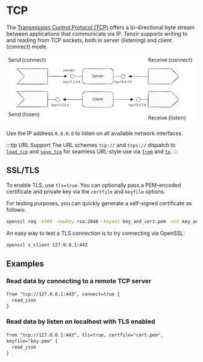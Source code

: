 # TCP

The [Transmission Control Protocol
(TCP)](https://en.wikipedia.org/wiki/Transmission_Control_Protocol) offers a
bi-directional byte stream between applications that communicate via IP. Tenzir
supports writing to and reading from TCP sockets, both in server (listening) and
client (connect) mode.

![TCP](tcp.svg)

Use the IP address `0.0.0.0` to listen on all available network interfaces.

:::tip URL Support
The URL schemes `tcp://` and `tcps://` dispatch to
[`load_tcp`](../../tql2/operators/load_tcp.md) and
[`save_tcp`](../../tql2/operators/save_tcp.md) for seamless URL-style use via
[`from`](../../tql2/operators/from.md) and [`to`](../../tql2/operators/to.md).
:::

## SSL/TLS

To enable TLS, use `tls=true`. You can optionally pass a PEM-encoded certificate
and private key via the `certfile` and `keyfile` options.

For testing purposes, you can quickly generate a self-signed certificate as
follows:

```bash
openssl req -x509 -newkey rsa:2048 -keyout key_and_cert.pem -out key_and_cert.pem -days 365 -nodes
```

An easy way to test a TLS connection is to try connecting via OpenSSL:

```bash
openssl s_client 127.0.0.1:443
```

## Examples

### Read data by connecting to a remote TCP server

```tql
from "tcp://127.0.0.1:443", connect=true {
  read_json
}
```

### Read data by listen on localhost with TLS enabled

```tql
from "tcp://127.0.0.1:443", tls=true, certfile="cert.pem", keyfile="key.pem" {
  read_json
}
```
